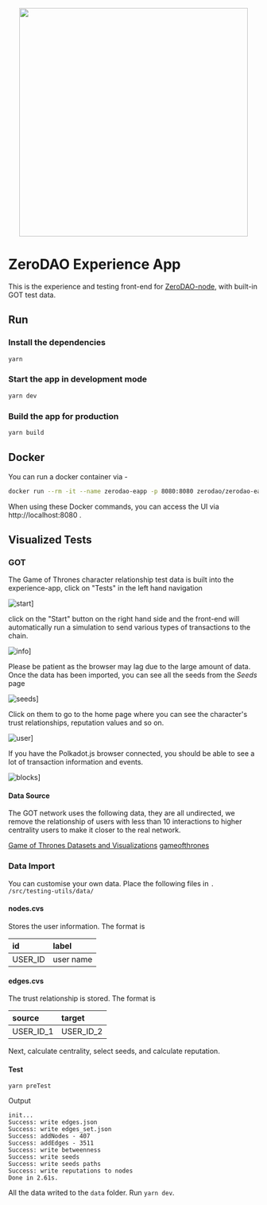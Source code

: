 <p align="center">
  <img src="http://docs.zerodao.net/logo-ui-d.svg" width="460">
</p>

# ZeroDAO Experience App

This is the experience and testing front-end for [ZeroDAO-node](https://github.com/ZeroDAO/ZeroDAO-node), with built-in GOT test data.

## Run

### Install the dependencies

```bash
yarn
```

### Start the app in development mode

```bash
yarn dev
```

### Build the app for production

```bash
yarn build
```

## Docker

You can run a docker container via -

```bash
docker run --rm -it --name zerodao-eapp -p 8080:8080 zerodao/zerodao-eapp:v0.0.1
```

When using these Docker commands, you can access the UI via http://localhost:8080 .

## Visualized Tests

### GOT

The Game of Thrones character relationship test data is built into the experience-app, click on "Tests" in the left hand navigation

![start](https://pic.tom24h.com/zerodao/github/start.png)]

click on the "Start" button on the right hand side and the front-end will automatically run a simulation to send various types of transactions to the chain. 

![info](https://pic.tom24h.com/zerodao/github/info.png)]

Please be patient as the browser may lag due to the large amount of data. Once the data has been imported, you can see all the seeds from the *Seeds* page

![seeds](https://pic.tom24h.com/zerodao/github/seeds.png)]

Click on them to go to the home page where you can see the character's trust relationships, reputation values and so on.

![user](https://pic.tom24h.com/zerodao/github/user.png)]

If you have the Polkadot.js browser connected, you should be able to see a lot of transaction information and events.

![blocks](https://pic.tom24h.com/zerodao/github/blocks.png)]

#### Data Source

The GOT network uses the following data, they are all undirected, we remove the relationship of users with less than 10 interactions to higher centrality users to make it closer to the real network.

[Game of Thrones Datasets and Visualizations](https://github.com/jeffreylancaster/game-of-thrones)
[gameofthrones](https://github.com/mathbeveridge/gameofthrones)

### Data Import

You can customise your own data. Place the following files in `. /src/testing-utils/data/`

#### nodes.cvs

Stores the user information. The format is

| id      | label     |
| :------ | :-------- |
| USER_ID | user name |

#### edges.cvs

The trust relationship is stored. The format is

| source    | target    |
| :-------- | :-------- |
| USER_ID_1 | USER_ID_2 |

Next, calculate centrality, select seeds, and calculate reputation.

#### Test

```base
yarn preTest
```

Output

```base
init...
Success: write edges.json
Success: write edges_set.json
Success: addNodes - 407
Success: addEdges - 3511
Success: write betweenness
Success: write seeds
Success: write seeds paths
Success: write reputations to nodes
Done in 2.61s.
```

All the data writed to the `data` folder. Run `yarn dev`.
